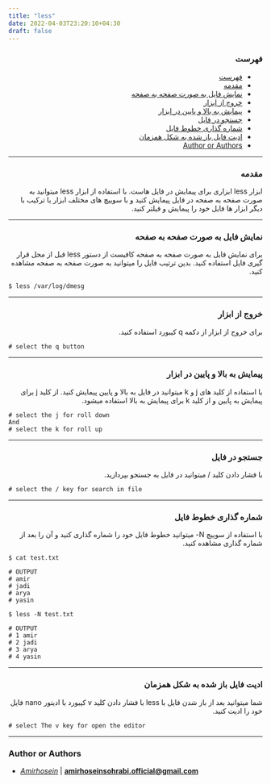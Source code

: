 ```yaml
---
title: "less"
date: 2022-04-03T23:20:10+04:30
draft: false
---
```



<div dir='rtl'>

### فهرست

- [فهرست](#فهرست)
- [مقدمه](#مقدمه)
- [نمایش فایل به صورت صفحه به صفحه](#نمایش-فایل-به-صورت-صفحه-به-صفحه)
- [خروج از ابزار](#خروج-از-ابزار)
- [پیمایش به بالا و پایین در ابزار](#پیمایش-به-بالا-و-پایین-در-ابزار)
- [جستجو در فایل](#جستجو-در-فایل)
- [شماره گذاری خطوط فایل](#شماره-گذاری-خطوط-فایل)
- [ادیت فایل باز شده به شکل همزمان](#ادیت-فایل-باز-شده-به-شکل-همزمان)
- [Author or Authors](#author-or-authors)
</div>

---
<div dir='rtl'>

### مقدمه
ابزار less ابزاری برای پیمایش در فایل هاست. با استفاده از ابزار less میتوانید به صورت صفحه به صفحه در فایل پیمایش کنید و با سوییچ های مختلف ابزار یا ترکیب با دیگر ابزار ها فایل خود را پیمایش و فیلتر کنید.
</div>


---
<div dir='rtl'>

### نمایش فایل به صورت صفحه به صفحه
برای نمایش فایل به صورت صفحه به صفحه کافیست از دستور less قبل از محل قرار گیری فایل استفاده کنید. بدین ترتیب فایل را میتوانید به صورت صفحه به صفحه مشاهده کنید.

</div>

    $ less /var/log/dmesg 

   
---
<div dir='rtl'>

### خروج از ابزار
برای خروج از ابزار از دکمه q کیبورد استفاده کنید.

</div>

    # select the q button
   
---
<div dir='rtl'>

### پیمایش به بالا و پایین در ابزار

با استفاده از کلید های j و k میتوانید در فایل به بالا و پایین پیمایش کنید.
از کلید j برای پیمایش به پایین و از کلید k برای پیمایش به بالا استفاده میشود.

</div>

    # select the j for roll down
    And
    # select the k for roll up
   
---
<div dir='rtl'>

### جستجو در فایل
با فشار دادن کلید / میتوانید در فایل به جستجو بپردازید.

</div>

    # select the / key for search in file
   
---
<div dir='rtl'>

### شماره گذاری خطوط فایل
با استفاده از سوییچ N- میتوانید خطوط فایل خود را شماره گذاری کنید و آن را بعد از شماره گذاری مشاهده کنید.

</div>

    $ cat test.txt
    
    # OUTPUT
    # amir
    # jadi
    # arya
    # yasin
   
    $ less -N test.txt
    
    # OUTPUT
    # 1 amir
    # 2 jadi
    # 3 arya
    # 4 yasin

---
<div dir='rtl'>

### ادیت فایل باز شده به شکل همزمان
شما میتوانید بعد از باز شدن فایل با less با فشار دادن کلید v کیبورد با ادیتور nano فایل خود را ادیت کنید.

</div>

    # select The v key for open the editor
   
---

### Author or Authors

- *[Amirhosein](https://github.com/amirhoseinsb)* | **<amirhoseinsohrabi.official@gmail.com>**
